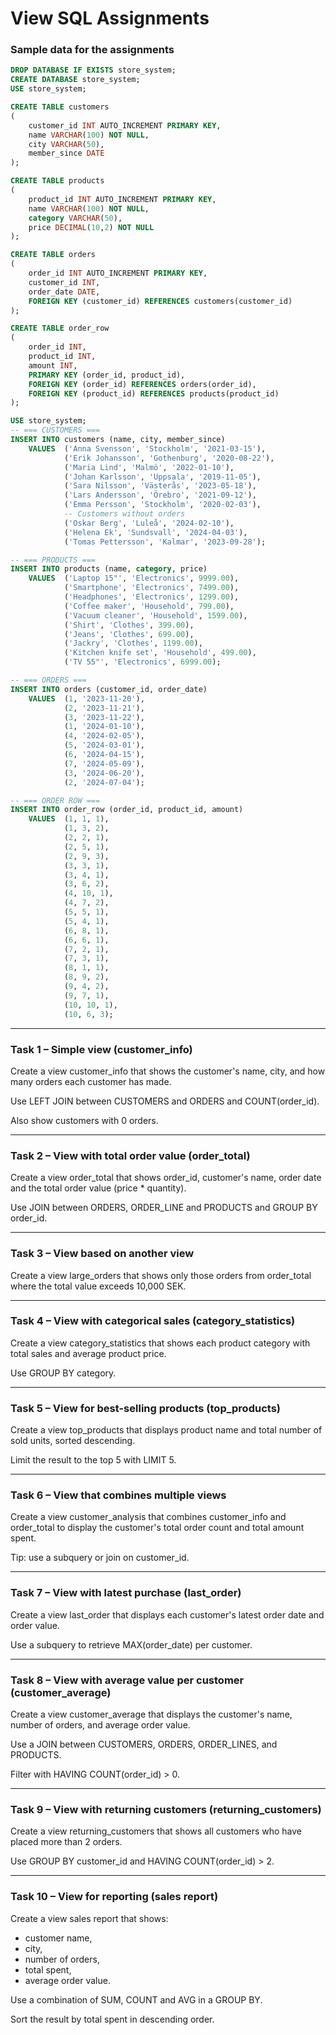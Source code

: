 # View SQL Assignments
### Sample data for the assignments
```sql
DROP DATABASE IF EXISTS store_system;
CREATE DATABASE store_system;
USE store_system;

CREATE TABLE customers
(
    customer_id INT AUTO_INCREMENT PRIMARY KEY,
    name VARCHAR(100) NOT NULL,
    city VARCHAR(50),
    member_since DATE
);

CREATE TABLE products
(
    product_id INT AUTO_INCREMENT PRIMARY KEY,
    name VARCHAR(100) NOT NULL,
    category VARCHAR(50),
    price DECIMAL(10,2) NOT NULL
);

CREATE TABLE orders
(
    order_id INT AUTO_INCREMENT PRIMARY KEY,
    customer_id INT,
    order_date DATE,
    FOREIGN KEY (customer_id) REFERENCES customers(customer_id)
);

CREATE TABLE order_row
(
    order_id INT,
    product_id INT,
    amount INT,
    PRIMARY KEY (order_id, product_id),
    FOREIGN KEY (order_id) REFERENCES orders(order_id),
    FOREIGN KEY (product_id) REFERENCES products(product_id)
);

USE store_system;
-- === CUSTOMERS ===
INSERT INTO customers (name, city, member_since)
    VALUES  ('Anna Svensson', 'Stockholm', '2021-03-15'),
            ('Erik Johansson', 'Gothenburg', '2020-08-22'),
            ('Maria Lind', 'Malmö', '2022-01-10'),
            ('Johan Karlsson', 'Uppsala', '2019-11-05'),
            ('Sara Nilsson', 'Västerås', '2023-05-18'),
            ('Lars Andersson', 'Örebro', '2021-09-12'),
            ('Emma Persson', 'Stockholm', '2020-02-03'),
            -- Customers without orders
            ('Oskar Berg', 'Luleå', '2024-02-10'),
            ('Helena Ek', 'Sundsvall', '2024-04-03'),
            ('Tomas Pettersson', 'Kalmar', '2023-09-28');

-- === PRODUCTS ===
INSERT INTO products (name, category, price)
    VALUES  ('Laptop 15"', 'Electronics', 9999.00),
            ('Smartphone', 'Electronics', 7499.00),
            ('Headphones', 'Electronics', 1299.00),
            ('Coffee maker', 'Household', 799.00),
            ('Vacuum cleaner', 'Household', 1599.00),
            ('Shirt', 'Clothes', 399.00),
            ('Jeans', 'Clothes', 699.00),
            ('Jackry', 'Clothes', 1199.00),
            ('Kitchen knife set', 'Household', 499.00),
            ('TV 55"', 'Electronics', 6999.00);

-- === ORDERS ===
INSERT INTO orders (customer_id, order_date)
    VALUES  (1, '2023-11-20'),
            (2, '2023-11-21'),
            (3, '2023-11-22'),
            (1, '2024-01-10'),
            (4, '2024-02-05'),
            (5, '2024-03-01'),
            (6, '2024-04-15'),
            (7, '2024-05-09'),
            (3, '2024-06-20'),
            (2, '2024-07-04');

-- === ORDER ROW ===
INSERT INTO order_row (order_id, product_id, amount)
    VALUES  (1, 1, 1),
            (1, 3, 2),
            (2, 2, 1),
            (2, 5, 1),
            (2, 9, 3),
            (3, 3, 1),
            (3, 4, 1),
            (3, 6, 2),
            (4, 10, 1),
            (4, 7, 2),
            (5, 5, 1),
            (5, 4, 1),
            (6, 8, 1),
            (6, 6, 1),
            (7, 2, 1),
            (7, 3, 1),
            (8, 1, 1),
            (8, 9, 2),
            (9, 4, 2),
            (9, 7, 1),
            (10, 10, 1),
            (10, 6, 3);
```

---

### Task 1 – Simple view (customer_info)
Create a view customer_info that shows the customer's name, city, and how many orders each customer has made.

Use LEFT JOIN between CUSTOMERS and ORDERS and COUNT(order_id).

Also show customers with 0 orders.

---

### Task 2 – View with total order value (order_total)
Create a view order_total that shows order_id, customer's name, order date and the total order value (price * quantity).

Use JOIN between ORDERS, ORDER_LINE and PRODUCTS and GROUP BY order_id.

---

### Task 3 – View based on another view
Create a view large_orders that shows only those orders from order_total where the total value exceeds 10,000 SEK.

---

### Task 4 – View with categorical sales (category_statistics)
Create a view category_statistics that shows each product category with total sales and average product price.

Use GROUP BY category.

---

### Task 5 – View for best-selling products (top_products)
Create a view top_products that displays product name and total number of sold units, sorted descending.

Limit the result to the top 5 with LIMIT 5.

---

### Task 6 – View that combines multiple views
Create a view customer_analysis that combines customer_info and order_total to display the customer's total order count and total amount spent.

Tip: use a subquery or join on customer_id.

---

### Task 7 – View with latest purchase (last_order)
Create a view last_order that displays each customer's latest order date and order value.

Use a subquery to retrieve MAX(order_date) per customer.

---

### Task 8 – View with average value per customer (customer_average)
Create a view customer_average that displays the customer's name, number of orders, and average order value.

Use a JOIN between CUSTOMERS, ORDERS, ORDER_LINES, and PRODUCTS.

Filter with HAVING COUNT(order_id) > 0.

---

### Task 9 – View with returning customers (returning_customers)
Create a view returning_customers that shows all customers who have placed more than 2 orders.

Use GROUP BY customer_id and HAVING COUNT(order_id) > 2.

---

### Task 10 – View for reporting (sales report)
Create a view sales report that shows:
* customer name,
* city,
* number of orders,
* total spent,
* average order value.

Use a combination of SUM, COUNT and AVG in a GROUP BY.

Sort the result by total spent in descending order.
